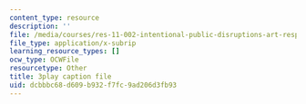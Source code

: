 ```yaml
---
content_type: resource
description: ''
file: /media/courses/res-11-002-intentional-public-disruptions-art-responsibility-and-pedagogy-fall-2017/dcbbbc68d609b932f7fc9ad206d3fb93_3093728.srt
file_type: application/x-subrip
learning_resource_types: []
ocw_type: OCWFile
resourcetype: Other
title: 3play caption file
uid: dcbbbc68-d609-b932-f7fc-9ad206d3fb93
---
```

